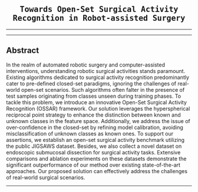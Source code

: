 

<div align="center">

<samp>

<h2> Towards Open-Set Surgical Activity Recognition in Robot-assisted Surgery </h1>

</samp>   
    
---

</div>     



---
## Abstract
In the realm of automated robotic surgery and computer-assisted interventions, understanding robotic surgical activities stands paramount. Existing algorithms dedicated to surgical activity recognition predominantly cater to pre-defined closed-set paradigms, ignoring the challenges of real-world open-set scenarios. Such algorithms often falter in the presence of test samples originating from classes unseen during training phases. To tackle this problem, we introduce an innovative Open-Set Surgical Activity Recognition (OSSAR) framework. Our solution leverages the hyperspherical reciprocal point strategy to enhance the distinction between known and unknown classes in the feature space. Additionally, we address the issue of over-confidence in the closed-set by refining model calibration, avoiding misclassification of  unknown classes as known ones. To support our assertions, we establish an open-set surgical activity benchmark utilizing the public JIGSAWS dataset. Besides, we also collect a novel dataset on endoscopic submucosal dissection for surgical activity tasks. Extensive comparisons and ablation experiments on these datasets demonstrate the significant outperformance of our method over existing state-of-the-art approaches. Our proposed solution can effectively address the challenges of real-world surgical scenarios.


---
